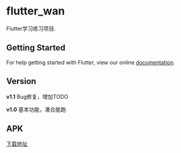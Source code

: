 # flutter_wan

Flutter学习练习项目.

## Getting Started

For help getting started with Flutter, view our online
[documentation](https://flutter.io/).


## Version
**v1.1** Bug修复，增加TODO

**v1.0** 基本功能，凑合能跑

## APK
[下载地址](https://www.pgyer.com/wan_flutter)
